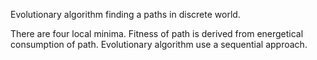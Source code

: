 Evolutionary algorithm finding a paths in discrete world.

There are four local minima. Fitness of path is derived from energetical consumption of path. Evolutionary algorithm use a sequential approach.